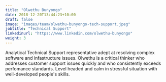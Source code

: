 ```yaml
---
title: "Olwethu Bunyongo"
date: 2018-12-20T13:44:23+10:00
draft: false
image: "images/team/olwethu-bunyongo-tech-support.jpeg"
jobtitle: "Technical Support"
linkedinurl: "https://www.linkedin.com/olwethu-bunyongo"
weight: 3
---
```


Analytical Technical Support representative adept at resolving complex software and infastructure issues. 
Olwethu is a critical thinker who addresses customer support issues quickly and who consistently exceeds perfomance standards.
Level headed and calm in stressful situation with well-developed people's skills.
